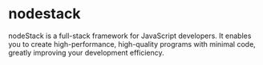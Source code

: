# nodestack
nodeStack is a full-stack framework for JavaScript developers. It enables you to create high-performance, high-quality programs with minimal code, greatly improving your development efficiency.
